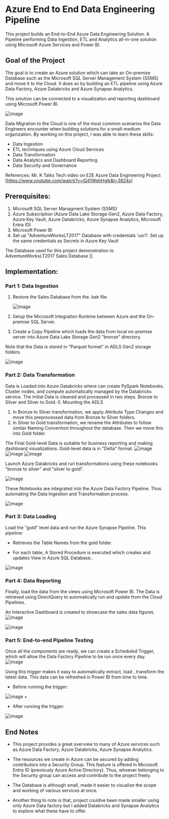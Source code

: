 # Azure End to End Data Engineering Pipeline

This project builds an End-to-End Azure Data Engineering Solution. A Pipeline performing Data Ingestion, ETL and Analytics all-in-one solution using Microsoft Azure Services and Power BI.

## Goal of the Project
 
The goal is to create an Azure solution which can take an On-premise Database such as the Microsoft SQL Server Management System (SSMS) and move it to the Cloud. It does so by building an ETL pipeline using Azure Data Factory, Azure Databricks and Azure Synapse Analytics.

This solution can be connected to a visualization and reporting dashboard using Microsoft Power BI.

![image](https://github.com/chrisholmanai/AdventureWorks-Sales-Data-Analytics-Azure-Data-Engineering-End-to-End-Project/blob/main/pix/Arc%20img%202.png)

Data Migration to the Cloud is one of the most common scenarios the Data Engineers encounter when building solutions for a small-medium organization.
By working on this project, I was able to learn these skills:

- Data Ingestion
- ETL techniques using Azure Cloud Services
- Data Transformation
- Data Analytics and Dashboard Reporting
- Data Security and Governance

References:
Mr. K Talks Tech video on E2E Azure Data Engineering Project
[https://www.youtube.com/watch?v=iQ41WqhHglk&t=3624s]

## Prerequisites:

1. Microsoft SQL Server Managment System (SSMS)
2. Azure Subscription (Azure Data Lake Storage Gen2, Azure Data Factory, Azure Key Vault, Azure Databricks, Azure Synapse Analytics, Microsoft Entra ID)
3. Microsoft Power BI
4. Set up "AdventureWorksLT2017" Database with credentials 'usr1'. Set up the same credentials as Secrets in Azure Key Vault

The Database used for this project demonstration is:
AdventureWorksLT2017 Sales Database
[]

## Implementation:

### Part 1: Data Ingestion

1. Restore the Sales Database from the .bak file.

   ![image](https://github.com/chrisholmanai/AdventureWorks-Sales-Data-Analytics-Azure-Data-Engineering-End-to-End-Project/blob/main/pix/SOURCE%202017LTv1.png)

2. Setup the Microsoft Integration Runtime between Azure and the On-premise SQL Server.
3. Create a Copy Pipeline which loads the data from local on-premise server into Azure Data Lake Storage Gen2 "bronze" directory.

Note that the Data is stored in "Parquet format" in ADLS Gen2 storage folders.

![image](https://github.com/Shashi42/Azure-End-to-End-Sales-Data-Analytics-Pipeline/assets/26250463/d2126d21-6f67-4fd1-bfa8-0902c5182ddc)

### Part 2: Data Transformation

Data is Loaded into Azure Databricks where can create PySpark Notebooks. Cluster nodes, and compute automatically managed by the Databricks service.
The Initial Data is cleaned and processed in two steps. Bronze to Silver and Silver to Gold. 0. Mounting the ADLS

1. In Bronze to Silver transformation, we apply Attribute Type Changes and move this preprocessed data from Bronze to Silver folders.
2. In Silver to Gold transformation, we rename the Attributes to follow similar Naming Convention throughout the database. Then we move this into Gold folder.

The Final Gold-level Data is suitable for business reporting and making dashboard visualizations. Gold-level data is in "Delta" format.
![image](https://github.com/chrisholmanai/Tokyo-Olympic-Data-Analytics-Azure-End-To-End-Data-Engineering-Project-12/blob/45a3dedcef5ab3a1867dfafb655a827c3052b643/Assets/Storage%20Mount%200.png)
![image](https://github.com/chrisholmanai/Tokyo-Olympic-Data-Analytics-Azure-End-To-End-Data-Engineering-Project-12/blob/45a3dedcef5ab3a1867dfafb655a827c3052b643/Assets/Storage%20Mount%201.png)
![image](https://github.com/Shashi42/Azure-End-to-End-Sales-Data-Analytics-Pipeline/assets/26250463/cff35231-e9d0-4a82-b857-dfcc2845c7cb)

Launch Azure Databricks and run transformations using these notebooks "bronze to silver" and "silver to gold".

![image](https://github.com/Shashi42/Azure-End-to-End-Sales-Data-Analytics-Pipeline/assets/26250463/782503d8-453b-4bc4-8b24-5a2417bff378)

These Notebooks are integrated into the Azure Data Factory Pipeline. Thus automating the Data Ingestion and Transformation process.

![image](https://github.com/Shashi42/Azure-End-to-End-Sales-Data-Analytics-Pipeline/assets/26250463/32a352fe-7a0b-498b-91ee-f4284a19a24a)

### Part 3: Data Loading

Load the "gold" level data and run the Azure Synapse Pipeline.
This pipeline:

- Retrieves the Table Names from the gold folder.

- For each table, A Stored Procedure is executed which creates and updates View in Azure SQL Database..

![image](https://github.com/Shashi42/Azure-End-to-End-Sales-Data-Analytics-Pipeline/assets/26250463/7f935213-4dd9-471a-aa24-bc4b1c68f41b)

### Part 4: Data Reporting

Finally, load the data from the views using Microsoft Power BI. The Data is retrieved using DirectQuery to automatically run and update from the Cloud Pipelines.

An Interactive Dashboard is created to showcase the sales data figures.
![image](https://github.com/chrisholmanai/AdventureWorks-Sales-Data-Analytics-Azure-Data-Engineering-End-to-End-Project/blob/main/PowerBI%20files/PowerBI%20Reporting%20output.png)

![image](https://github.com/Shashi42/Azure-End-to-End-Sales-Data-Analytics-Pipeline/assets/26250463/aabd6309-ef85-4ed9-af1a-171dbd7c2505)

### Part 5: End-to-end Pipeline Testing

Once all the components are ready, we can create a Scheduled Trigger, which will allow the Data Factory Pipeline to be run once every day.
![image](https://github.com/Shashi42/Azure-End-to-End-Sales-Data-Analytics-Pipeline/assets/26250463/d28f9c77-0027-4bb5-96f4-104109346f82)

Using this trigger makes it easy to automatically extract, load , transform the latest data. This data can be refreshed in Power BI from time to time.

- Before running the trigger:

![image](https://github.com/Shashi42/Azure-End-to-End-Sales-Data-Analytics-Pipeline/assets/26250463/51405c5f-331a-4bbd-83cf-439f91ca2525)
+
- After running the trigger:

![image](https://github.com/Shashi42/Azure-End-to-End-Sales-Data-Analytics-Pipeline/assets/26250463/578aca35-89b1-4a31-b1e0-27fb7fd923ed)

## End Notes

- This project provides a great overview to many of Azure services such as Azure Data Factory, Azure Databricks, Azure Synapse Analytics.

- The resources we create in Azure can be secured by adding contributors into a Security Group. This feature is offered in Microsoft Entra ID (previously Azure Active Directory).
  Thus, whoever belonging to the Security group can access and contribute to the project freely.

- The Database is although small, made it easier to visualize the scope and working of various services at once.

- Another thing to note is that, project couldve been made smaller using only Azure Data factory but I added Databricks and Synapse Analytics to explore what these have to offer.
